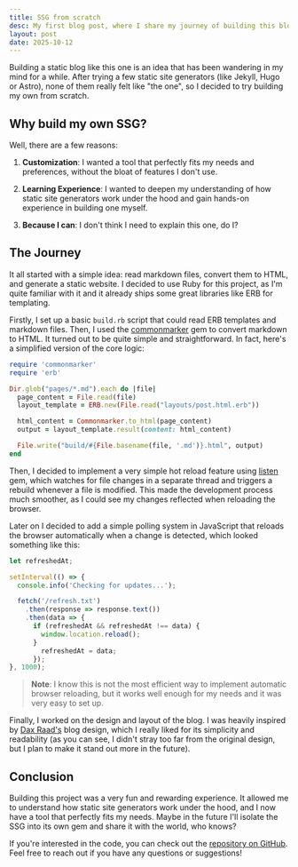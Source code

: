 ```yaml
---
title: SSG from scratch
desc: My first blog post, where I share my journey of building this blog using a custom static site generator.
layout: post
date: 2025-10-12
---
```


Building a static blog like this one is an idea that has been wandering in my mind for a while. After trying a few static site generators (like Jekyll, Hugo or Astro), none of them really felt like "the one", so I decided to try building my own from scratch.

## Why build my own SSG?

Well, there are a few reasons:

1. **Customization**: I wanted a tool that perfectly fits my needs and preferences, without the bloat of features I don't use.

2. **Learning Experience**: I wanted to deepen my understanding of how static site generators work under the hood and gain hands-on experience in building one myself.

3. **Because I can**: I don't think I need to explain this one, do I?

## The Journey

It all started with a simple idea: read markdown files, convert them to HTML, and generate a static website. I decided to use Ruby for this project, as I'm quite familiar with it and it already ships some great libraries like ERB for templating.

Firstly, I set up a basic `build.rb` script that could read ERB templates and markdown files. Then, I used the [commonmarker](https://github.com/gjtorikian/commonmarker) gem to convert markdown to HTML. It turned out to be quite simple and straightforward. In fact, here's a simplified version of the core logic:

```ruby
require 'commonmarker'
require 'erb'

Dir.glob("pages/*.md").each do |file|
  page_content = File.read(file)
  layout_template = ERB.new(File.read("layouts/post.html.erb"))

  html_content = Commonmarker.to_html(page_content)
  output = layout_template.result(content: html_content)

  File.write("build/#{File.basename(file, '.md')}.html", output)
end
```

Then, I decided to implement a very simple hot reload feature using [listen](https://github.com/guard/listen) gem, which watches for file changes in a separate thread and triggers a rebuild whenever a file is modified. This made the development process much smoother, as I could see my changes reflected when reloading the browser.

Later on I decided to add a simple polling system in JavaScript that reloads the browser automatically when a change is detected, which looked something like this:

```javascript
let refreshedAt;

setInterval(() => {
  console.info('Checking for updates...');

  fetch('/refresh.txt')
    .then(response => response.text())
    .then(data => {
      if (refreshedAt && refreshedAt !== data) {
        window.location.reload();
      }
        refreshedAt = data;
      });
}, 1000);
```
> **Note**: I know this is not the most efficient way to implement automatic browser reloading, but it works well enough for my needs and it was very easy to set up.

Finally, I worked on the design and layout of the blog. I was heavily inspired by [Dax Raad's](https://thdxr.com/) blog design, which I really liked for its simplicity and readability (as you can see, I didn't stray too far from the original design, but I plan to make it stand out more in the future).

## Conclusion

Building this project was a very fun and rewarding experience. It allowed me to understand how static site generators work under the hood, and I now have a tool that perfectly fits my needs. Maybe in the future I'll isolate the SSG into its own gem and share it with the world, who knows?

If you're interested in the code, you can check out the [repository on GitHub](https://github.com/JuanraCM/juanracm.github.io). Feel free to reach out if you have any questions or suggestions!
